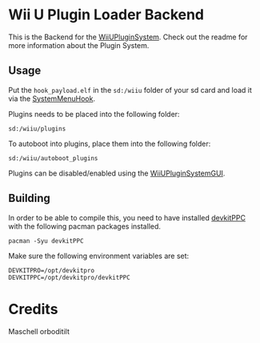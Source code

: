 ﻿# Wii U Plugin Loader Backend
This is the Backend for the [WiiUPluginSystem](https://github.com/Maschell/WiiUPluginSystem). Check out the readme for more information about the Plugin System.

## Usage
Put the `hook_payload.elf` in the `sd:/wiiu` folder of your sd card and load it via the [SystemMenuHook](https://github.com/wiiu-env/SystemMenuHook).

Plugins needs to be placed into the following folder:

```
sd:/wiiu/plugins
```

To autoboot into plugins, place them into the following folder:
```
sd:/wiiu/autoboot_plugins
```


Plugins can be disabled/enabled using the [WiiUPluginSystemGUI](https://github.com/wiiu-env/WiiUPluginLoaderGUI).

## Building
In order to be able to compile this, you need to have installed
[devkitPPC](https://devkitpro.org/wiki/Getting_Started) with the following
pacman packages installed.

```
pacman -Syu devkitPPC
```

Make sure the following environment variables are set:
```
DEVKITPRO=/opt/devkitpro
DEVKITPPC=/opt/devkitpro/devkitPPC
```


# Credits
Maschell
orboditilt